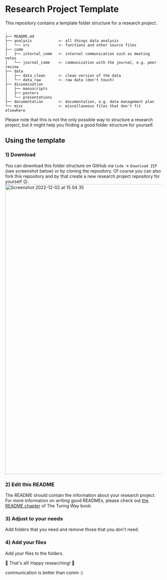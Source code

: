 # Research Project Template

This repository contains a template folder structure for a research project.

```
.
├── README.md
├── analysis            <- all things data analysis
│   └── src             <- functions and other source files
├── comm
│   ├── internal_comm   <- internal communication such as meeting notes
│   └── journal_comm    <- communication with the journal, e.g. peer review
├── data
│   ├── data_clean      <- clean version of the data
│   └── data_raw        <- raw data (don't touch)
├── dissemination
│   ├── manuscripts
│   ├── posters
│   └── presentations
├── documentation       <- documentation, e.g. data management plan
└── misc                <- miscellaneous files that don't fit elsewhere
```

Please note that this is not the only possible way to structure a research project, but it might help you finding a good folder structure for yourself.

## Using the template

### 1) Download

You can download this folder structure on GitHub via `Code` -> `Download ZIP` (see screenshot below) or by cloning the repository. Of course you can also fork this repository and by that create a new research project repository for yourself :wink:.
<img width="933" alt="Screenshot 2022-12-02 at 15 04 35" src="https://user-images.githubusercontent.com/14146757/205311114-badd0aca-b862-46f0-af34-52a389a89fd9.png">

### 2) Edit this README

The README should contain the information about your research project. For more information on writing good READMEs, please check out [the README chapter](https://the-turing-way.netlify.app/project-design/project-repo/project-repo-readme.html?highlight=readme) of The Turing Way book.

### 3) Adjust to your needs

Add folders that you need and remove those that you don't need.

### 4) Add your files

Add your files to the folders. 


:tada: That's all! Happy researching! :tada:

communication is better than comm :)
